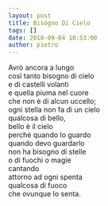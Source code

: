```yaml
---
layout: post
title: Bisogno Di Cielo
tags: []
date: 2010-09-04 10:53:00
author: pietro
---
```

Avrò ancora a lungo<br/>così tanto bisogno di cielo<br/>e di castelli volanti<br/>e quella piuma nel cuore<br/>che non è di alcun uccello;<br/>ogni stella non fa di un cielo<br/>qualcosa di bello,<br/>bello è il cielo<br/>perché quando lo guardo<br/>quando devo guardarlo<br/>non ha bisogno di stelle <br/>o di fuochi o magie<br/>cantando <br/>attorno ad ogni spenta<br/>qualcosa di fuoco<br/>che ovunque lo senta.<br/>
